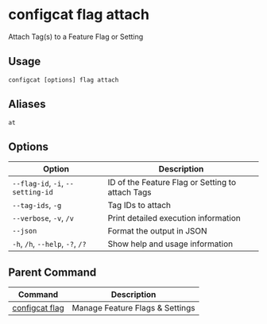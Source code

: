 # configcat flag attach
Attach Tag(s) to a Feature Flag or Setting
## Usage
```
configcat [options] flag attach
```
## Aliases
`at`
## Options
| Option | Description |
| ------ | ----------- |
| `--flag-id`, `-i`, `--setting-id` | ID of the Feature Flag or Setting to attach Tags |
| `--tag-ids`, `-g` | Tag IDs to attach |
| `--verbose`, `-v`, `/v` | Print detailed execution information |
| `--json` | Format the output in JSON |
| `-h`, `/h`, `--help`, `-?`, `/?` | Show help and usage information |
## Parent Command
| Command | Description |
| ------ | ----------- |
| [configcat flag](configcat-flag.md) | Manage Feature Flags & Settings |
